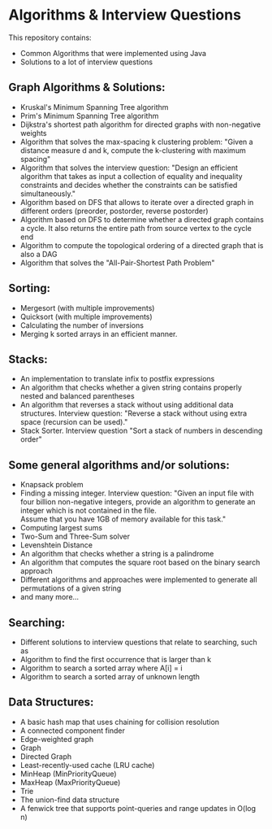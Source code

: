 Algorithms & Interview Questions
================================

This repository contains:
- Common Algorithms that were implemented using Java
- Solutions to a lot of interview questions

Graph Algorithms & Solutions:
-----------------------------
- Kruskal's Minimum Spanning Tree algorithm
- Prim's Minimum Spanning Tree algorithm
- Dijkstra's shortest path algorithm for directed graphs with non-negative weights
- Algorithm that solves the max-spacing k clustering problem: "Given a distance measure d and k, compute the k-clustering with maximum spacing"
- Algorithm that solves the interview question: "Design an efficient algorithm that takes as input a collection of equality and 
inequality constraints and decides whether the constraints can be satisfied simultaneously."
- Algorithm based on DFS that allows to iterate over a directed graph in different orders (preorder, postorder, reverse postorder)
- Algorithm based on DFS to determine whether a directed graph contains a cycle. It also returns the entire path from source vertex to the cycle end
- Algorithm to compute the topological ordering of a directed graph that is also a DAG
- Algorithm that solves the "All-Pair-Shortest Path Problem"


Sorting:
--------
- Mergesort (with multiple improvements)
- Quicksort (with multiple improvements)
- Calculating the number of inversions
- Merging k sorted arrays in an efficient manner.

Stacks:
------
- An implementation to translate infix to postfix expressions
- An algorithm that checks whether a given string contains properly nested and balanced parentheses
- An algorithm that reverses a stack without using additional data structures. Interview question: "Reverse a stack without using extra space (recursion can be used)."
- Stack Sorter. Interview question "Sort a stack of numbers in descending order"

Some general algorithms and/or solutions:
-------------------------------------------
- Knapsack problem
- Finding a missing integer. Interview question: "Given an input file with four billion non-negative integers, provide an algorithm to generate an integer which is not contained in the file.<br> Assume that you have 1GB of memory available for this task."
- Computing largest sums
- Two-Sum and Three-Sum solver
- Levenshtein Distance
- An algorithm that checks whether a string is a palindrome
- An algorithm that computes the square root based on the binary search approach
- Different algorithms and approaches were implemented to generate all permutations of a given string
- and many more...

Searching:
---------------------
- Different solutions to interview questions that relate to searching, such as 
- Algorithm to find the first occurrence that is larger than k
- Algorithm to search a sorted array where A[i] = i
- Algorithm to search a sorted array of unknown length


Data Structures:
-----------------
- A basic hash map that uses chaining for collision resolution
- A connected component finder
- Edge-weighted graph
- Graph
- Directed Graph
- Least-recently-used cache (LRU cache)
- MinHeap (MinPriorityQueue)
- MaxHeap (MaxPriorityQueue)
- Trie
- The union-find data structure
- A fenwick tree that supports point-queries and range updates in O(log n)


 

